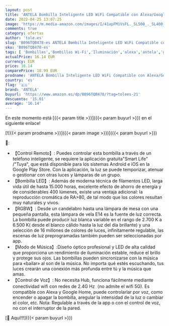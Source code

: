 ```yaml
---
layout: post
title: 'ANTELA Bombilla Inteligente LED WiFi Compatible con Alexa/Google Home Bombilla Inteligente Alexa 4.5W 385LM E14 Bombilla RGB Regulable 16 Millones de Colores Blanco Cálido/Frío 2700K-6500K RA>80 2PCS'
date: 2022-04-25 13:07:25
image: 'https://m.media-amazon.com/images/I/41apFM1VsFL._SL500_._SL400_.jpg'
comments: true
category: ofertas
author: 'tole.es'
slug: 'B096TQB478-es ANTELA Bombilla Inteligente LED WiFi Compatible con...'
sku: 'B096TQB478-es'
tags: [ 'Bombillas','Bombillas Wi-Fi','Iluminación','alexa','antela','google','home','🇪🇸', ]
actualPrice: 16.14 EUR
currency: EUR
price: 16.14
comparePrice: 18.99 EUR
prodname: 'ANTELA Bombilla Inteligente LED WiFi Compatible con Alexa/Google Home Bombilla Inteligente Alexa 4.5W 385LM E14 Bombilla RGB Regulable 16 Millones de Colores Blanco Cálido/Frío 2700K-6500K RA>80 2PCS'
country: 'es'
flag: '🇪🇸'
brand: 'ANTELA'
buyurl: 'https://www.amazon.es/dp/B096TQB478/?tag=tolees-21'
descuento: '15.01'
average: '16.14'
---
```


En este momento está [{{< param title >}}]({{< param buyurl >}}) en el siguiente enlace!

[![{{< param prodname >}}]({{< param image >}})]({{< param buyurl >}})

🔎:

- 【Control Remoto】: Puedes controlar esta bombilla a través de un teléfono inteligente, se requiere la aplicación gratuita"Smart Life" /"Tuya", que está disponible para los sistemas Android e iOS en la Google Play Store. Con la aplicación, la luz se puede temporizar, atenuar o gestionar con otras luces y lámparas de un grupo.
- 【Bombilla LED】: Además de moderna técnica de filamentos LED, larga vida útil de hasta 15.000 horas, excelente efecto de ahorro de energía y de considerables 400 lúmenes, existe una ventaja adicional: la reproducción cromática de RA>80, de tal modo que los colores resultan muy naturales y vivos.
- 【RGBW】: Desde un candelabro hasta una lámpara de mesa con una pequeña pantalla, esta lámpara de vela E14 es la fuente de luz correcta. La bombilla puede producir luz blanca variable en el rango de 2.700 K a 6.500 K( desde el blanco cálido hasta la luz del día brillante) y una selección de 16 millones de colores de luces, infinitamente regulable, las escenas de luz preprogramadas también pueden ser seleccionadas por app.
- 【Modo de Música】:Diseño óptico profesional y LED de alta calidad que proporciona un rendimiento de iluminación estable, reduce el brillo y protege sus ojos. Las bombillas pueden sincronizarse con la música para «bailar» al son de la música. No importa qué estés escuchando, tus luces crearán una conexión más profunda entre tú y la música que amas.
- 【Control de Voz】: No necesita Hub, funciona fácilmente mediante conectividad wifi con redes de 2.4G Hz（no admite el wifi 5G). Es compatible con Alexa y Google Home, puede controlarlar por voz, como encender o apagar la bombilla, aregular la intensidad de la luz o cambiar el color, etc. Nota: Regulable a través de la app o con el control de voz, no con el interruptor de la pared.

[🛒 Aquí!!!]({{< param buyurl >}})
